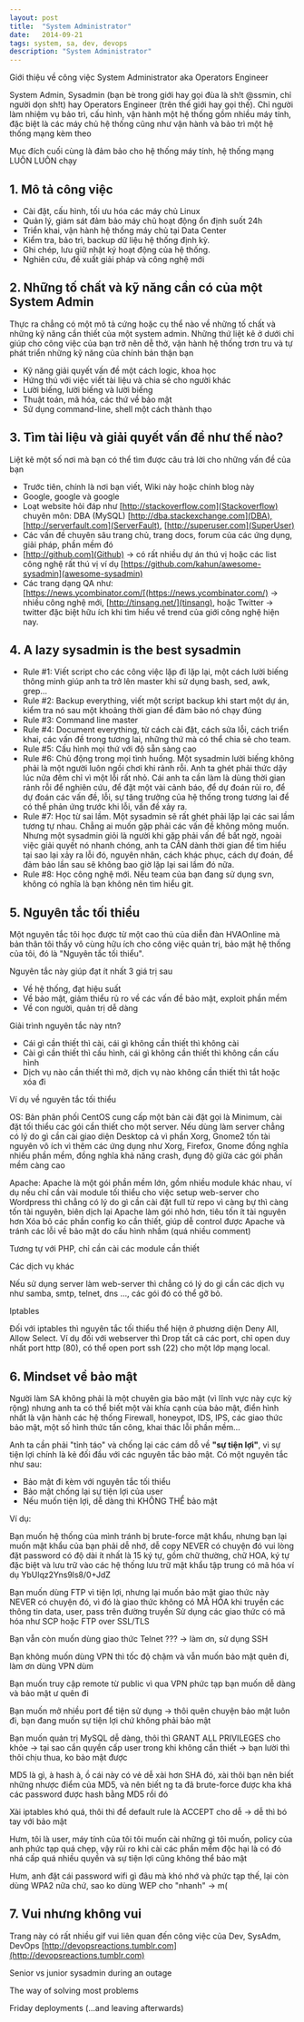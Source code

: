 ```yaml
---
layout: post
title:  "System Administrator"
date:   2014-09-21
tags: system, sa, dev, devops
description: "System Administrator"
---
```


Giới thiệu về công việc System Administrator aka Operators Engineer

System Admin, Sysadmin (bạn bè trong giới hay gọi đùa là sh!t @ssmin, chỉ người
dọn sh!t) hay Operators Engineer (trên thế giới hay gọi thế). Chỉ người làm 
nhiệm vụ bảo trì, cấu hình, vận hành một hệ thống gồm nhiều máy tính, đặc biệt
là các máy chủ hệ thống cũng như vận hành và bảo trì một hệ thống mạng kèm theo

Mục đích cuối cùng là đảm bảo cho hệ thống máy tính, hệ thống mạng LUÔN LUÔN chạy

## 1. Mô tả công việc

* Cài đặt, cấu hình, tối ưu hóa các máy chủ Linux
* Quản lý, giám sát đảm bảo máy chủ hoạt động ổn định suốt 24h
* Triển khai, vận hành hệ thống máy chủ tại Data Center
* Kiểm tra, bảo trì, backup dữ liệu hệ thống định kỳ.
* Ghi chép, lưu giữ nhật ký hoạt động của hệ thống.
* Nghiên cứu, đề xuất giải pháp và công nghệ mới

## 2. Những tố chất và kỹ năng cần có của một System Admin

Thực ra chẳng có một mô tả cứng hoặc cụ thể nào về những tố chất và những kỹ 
năng cần thiết của một system admin. Những thứ liệt kê ở dưới chỉ giúp cho công
việc của bạn trở nên dễ thở, vận hành hệ thống trơn tru và tự phát triển những
kỹ năng của chính bản thận bạn

* Kỹ năng giải quyết vấn đề một cách logic, khoa học
* Hứng thú với việc viết tài liệu và chia sẻ cho người khác
* Lười biếng, lười biếng và lười biếng
* Thuật toán, mã hóa, các thứ về bảo mật
* Sử dụng command-line, shell một cách thành thạo

## 3. Tìm tài liệu và giải quyết vấn đề như thế nào?

Liệt kê một số nơi mà bạn có thể tìm được câu trả lời cho những vấn đề của bạn

* Trước tiên, chính là nơi bạn viết, Wiki này hoặc chính blog này 
* Google, google và google
* Loạt website hỏi đáp như [http://stackoverflow.com](Stackoverflow) chuyên
môn: DBA (MySQL) [http://dba.stackexchange.com](DBA),[http://serverfault.com](ServerFault), [http://superuser.com](SuperUser)
* Các vấn đề chuyên sâu  trang chủ, trang docs, forum của các ứng dụng, giải
pháp, phần mềm đó
* [http://github.com](Github) -> có rất nhiều dự án thú vị hoặc
các list công nghệ rất thú vị ví dụ [https://github.com/kahun/awesome-sysadmin](awesome-sysadmin)
* Các trang dạng QA như: [https://news.ycombinator.com/[(https://news.ycombinator.com/)
-> nhiều công nghệ mới, [http://tinsang.net/](tinsang), hoặc Twitter -> twitter đặc biệt hữu ích khi tìm hiểu về trend của giới công nghệ hiện nay.

## 4. A lazy sysadmin is the best sysadmin

* Rule #1: Viết script cho các công việc lặp đi lặp lại, một cách lười biếng thông minh giúp anh ta trở lên master khi sử dụng bash, sed, awk, grep…
* Rule #2: Backup everything, viết một script backup khi start một dự án, kiểm tra nó sau một khoảng thời gian để đảm bảo nó chạy đúng
* Rule #3: Command line master
* Rule #4: Document everything, từ cách cài đặt, cách sửa lỗi, cách triển khai, các vấn đề trong tương lai, những thứ mà có thể chia sẻ cho team.
* Rule #5: Cấu hình mọi thứ với độ sẵn sàng cao
* Rule #6: Chủ động trong mọi tình huống. Một sysadmin lười biếng không phải là một người luôn ngồi chơi khi rảnh rỗi. Anh ta ghét phải thức dậy lúc nửa đêm chỉ vì một lỗi rất nhỏ. Cái anh ta cần làm là dùng thời gian rảnh rỗi để nghiên cứu, để đặt một vài cảnh báo, để dự đoán rủi ro, để dự đoán các vấn đề, lỗi, sự tăng trưởng của hệ thống trong tương lai để có thể phản ứng trước khi lỗi, vấn đề xảy ra.
* Rule #7: Học từ sai lầm. Một sysadmin sẽ rất ghét phải lặp lại các sai lầm tương tự nhau. Chẳng ai muốn gặp phải các vấn đề không mông muốn. Nhưng một sysadmin giỏi là người khi gặp phải vấn đề bất ngờ, ngoài việc giải quyết nó nhanh chóng, anh ta CÂN dành thời gian để tìm hiểu tại sao lại xảy ra lỗi đó, nguyên nhân, cách khác phục, cách dự đoán, để đảm bảo lần sau sẽ không bao giờ lặp lại sai lầm đó nữa.
* Rule #8: Học công nghệ mới. Nếu team của bạn đang sử dụng svn, không có nghĩa là bạn không nên tìm hiểu git.

## 5. Nguyên tắc tối thiểu

Một nguyên tắc tôi học được từ một cao thủ của diễn đàn HVAOnline mà bản thân tôi thấy vô cùng hữu ích cho công việc quản trị, bảo mật hệ thống của tôi, đó là "Nguyên tắc tối thiểu".

Nguyên tắc này giúp đạt ít nhất 3 giá trị sau

* Về hệ thống, đạt hiệu suất
* Về bảo mật, giảm thiểu rủ ro về các vấn đề bảo mật, exploit phần mềm
* Về con người, quản trị dễ dàng

Giải trình nguyên tắc này ntn?

* Cái gì cần thiết thì cài, cái gì không cần thiết thì không cài
* Cài gì cần thiết thì cấu hình, cái gì không cần thiết thì không cần cấu hình
* Dịch vụ nào cần thiết thì mở, dịch vụ nào không cần thiết thì tắt hoặc xóa đi

Ví dụ về nguyên tắc tối thiểu

OS: Bản phân phối CentOS cung cấp một bản cài đặt gọi là Minimum, cài đặt tối thiểu các gói cần thiết cho một server. Nếu dùng làm server chẳng có lý do gì cần cài giao diện Desktop cả vì phần Xorg, Gnome2 tốn tài nguyên vô ích  vì thêm các ứng dụng như Xorg, Firefox, Gnome đồng nghĩa nhiều phần mềm, đồng nghĩa khả năng crash, đụng độ giữa các gói phần mềm càng cao

Apache: Apache là một gói phần mềm lớn, gồm nhiều module khác nhau, ví dụ nếu chỉ cần vài module tối thiểu cho việc setup web-server cho Wordpress thì chẳng có lý do gì cần cài đặt full từ repo vì càng bự thì càng tốn tài nguyên, biên dịch lại Apache làm gói nhỏ hơn, tiêu tốn ít tài nguyên hơn  Xóa bỏ các phần config ko cần thiết, giúp dễ control được Apache và tránh các lỗi về bảo mật do cấu hình nhầm (quá nhiều comment)

Tương tự với PHP, chỉ cần cài các module cần thiết

Các dịch vụ khác

Nếu sử dụng server làm web-server thì chẳng có lý do gì cần các dịch vụ như samba, smtp, telnet, dns …, các gói đó có thể gỡ bỏ.

Iptables

Đối với iptables thì nguyên tắc tối thiểu thể hiện ở phương diện Deny All, Allow Select. Ví dụ đối với webserver thì Drop tất cả các port, chỉ open duy nhất port http (80), có thể open port ssh (22) cho một lớp mạng local.

## 6. Mindset về bảo mật

Người làm SA không phải là một chuyên gia bảo mật (vì lĩnh vực này cực kỳ rộng) nhưng anh ta có thể biết một vài khía cạnh của bảo mật, điển hình nhất là vận hành các hệ thống Firewall, honeypot, IDS, IPS, các giao thức bảo mật, một số hình thức tấn công, khai thác lỗi phần mềm…

Anh ta cần phải "tỉnh táo" và chống lại các cám dỗ về __"sự tiện lợi"__, vì sự tiện lợi chính là kẻ đối đầu với các nguyên tắc bảo mật. Có một nguyên tắc như sau:

* Bảo mật đi kèm với nguyên tắc tối thiểu
* Bảo mật chống lại sự tiện lợi của user
* Nếu muốn tiện lợi, dễ dàng thì KHÔNG THỂ bảo mật

Ví dụ:

Bạn muốn hệ thống của mình tránh bị brute-force mật khẩu, nhưng bạn lại muốn mật khẩu của bạn phải dễ nhớ, dễ copy  NEVER có chuyện đó  vui lòng đặt password có độ dài ít nhất là 15 ký tự, gồm chữ thường, chữ HOA, ký tự đặc biệt và lưu trữ vào các hệ thống lưu trữ mật khẩu tập trung có mã hóa  ví dụ <color red>YbUlqz2Yns9ls8/0+JdZ</color>

Bạn muốn dùng FTP vì tiện lợi, nhưng lại muốn bảo mật giao thức này  NEVER có chuyện đó, vì đó là giao thức không có MÃ HÓA khi truyền các thông tin data, user, pass trên đường truyền  Sử dụng các giao thức có mã hóa như SCP hoặc FTP over SSL/TLS

Bạn vẫn còn muốn dùng giao thức Telnet ??? → làm ơn, sử dụng SSH

Bạn không muốn dùng VPN thì tốc độ chậm và vẫn muốn bảo mật  quên đi, làm ơn dùng VPN dùm

Bạn muốn truy cập remote từ public vì qua VPN phức tạp  bạn muốn dễ dàng và bảo mật ư  quên đi

Bạn muốn mở nhiều port để tiện sử dụng → thôi quên chuyện bảo mật luôn đi, bạn đang muốn sự tiện lợi chứ không phải bảo mật

Bạn muốn quản trị MySQL dễ dàng, thôi thì GRANT ALL PRIVILEGES cho khỏe → tại sao cần quyền cấp user trong khi không cần thiết → bạn lười thì thôi chịu thua, ko bảo mật được

MD5 là gì, à hash à, ồ cái này có vẻ dễ xài hơn SHA đó, xài thôi  bạn nên biết những nhược điểm của MD5, và nên biết ng ta đã brute-force được kha khá các password được hash bằng MD5 rồi đó

Xài iptables khó quá, thôi thì để default rule là ACCEPT cho dễ → dễ thì bó tay với bảo mật

Hưm, tôi là user, máy tính của tôi tôi muốn cài những gì tôi muốn, policy của anh phức tạp quá  chẹp, vậy rủi ro khi cài các phần mềm độc hại là có đó nhá  cấp quá nhiều quyền và sự tiện lợi cũng không thể bảo mật

Hưm, anh đặt cái password wifi gì đâu mà khó nhớ và phức tạp thế, lại còn dùng WPA2 nữa chứ, sao ko dùng WEP cho "nhanh" → m(

## 7. Vui nhưng không vui

Trang này có rất nhiều gif vui liên quan đến công việc của Dev, SysAdm, DevOps [http://devopsreactions.tumblr.com](http://devopsreactions.tumblr.com)

Senior vs junior sysadmin during an outage



The way of solving most problems 


Friday deployments (…and leaving afterwards) 